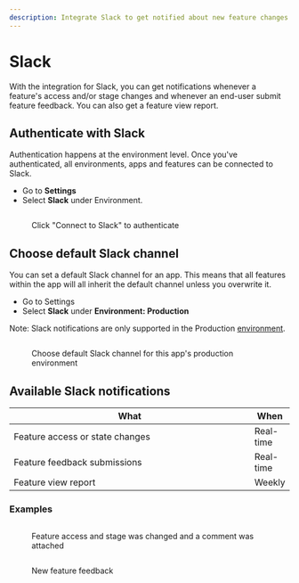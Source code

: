 ```yaml
---
description: Integrate Slack to get notified about new feature changes and feedback
---
```


# Slack

With the integration for Slack, you can get notifications whenever a feature's access and/or stage changes and whenever an end-user submit feature feedback. You can also get a feature view report.

## Authenticate with Slack

Authentication happens at the environment level. Once you've authenticated, all environments, apps and features can be connected to Slack.

* Go to **Settings**
* Select **Slack** under Environment.

<figure><img src="../.gitbook/assets/CleanShot 2025-01-07 at 1 .22.27@2x.png" alt=""><figcaption><p>Click "Connect to Slack" to authenticate</p></figcaption></figure>

## Choose default Slack channel

You can set a default Slack channel for an app. This means that all features within the app will all inherit the default channel unless you overwrite it.

* Go to Settings
* Select **Slack** under **Environment: Production**

Note: Slack notifications are only supported in the Production [environment](../introduction/concepts/environment.md).

<figure><img src="../.gitbook/assets/CleanShot 2025-01-07 at 12 .39.12@2x (1).png" alt=""><figcaption><p>Choose default Slack channel for this app's production environment</p></figcaption></figure>



## Available Slack notifications

<table><thead><tr><th width="557">What</th><th>When</th></tr></thead><tbody><tr><td>Feature access or state changes</td><td>Real-time</td></tr><tr><td>Feature feedback submissions</td><td>Real-time</td></tr><tr><td>Feature view report</td><td>Weekly</td></tr></tbody></table>



### Examples

<figure><img src="../.gitbook/assets/CleanShot 2025-01-07 at 1 .19.36@2x.png" alt=""><figcaption><p>Feature access and stage was changed and a comment was attached</p></figcaption></figure>

<figure><img src="../.gitbook/assets/CleanShot 2025-01-07 at 1 .21.09@2x.png" alt=""><figcaption><p>New feature feedback</p></figcaption></figure>
